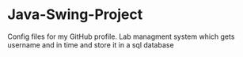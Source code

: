 # Java-Swing-Project
Config files for my GitHub profile.
Lab managment system which gets username and in time and store it in a sql database
